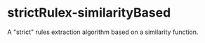 # strictRulex-similarityBased
A "strict" rules extraction algorithm based on a similarity function.
